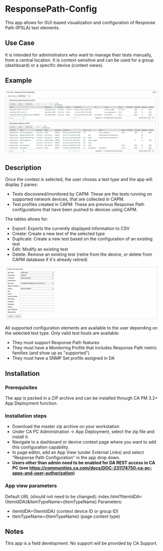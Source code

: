 # ResponsePath-Config
This app allows for GUI-based visualization and configuration of Response Path (IPSLA) test elements.

## Use Case
It is intended for administrators who want to manage their tests manually, from a central location.
It is context-sensitive and can be used for a group (dashboard) or a specific device (context views).

## Example
![Response Path List Tables](screenshot%231.png)

## Description
Once the context is selected, the user choses a test type and the app will display 2 panes: 
* Tests discovered/monitored by CAPM: These are the tests running on supported network devices, that are collected in CAPM. 
* Test profiles created in CAPM: These are previous Response Path configurations that have been pushed to devices using CAPM.

The tables allows for:
* Export: Exports the currently displayed information to CSV
* Create: Create a new test of the selected type
* Duplicate: Create a new test based on the configuration of an existing test
* Edit: Modify an existing test
* Delete: Remove an existing test (retire from the device, or delete from CAPM database if it's already retired)

![Response Path List Tables](screenshot%232.png)

All supported configuration elements are available to the user depending on the selected test type.
Only valid test hosts are available: 
* They must support Response Path features
* They must have a Monitoring Profile that includes Response Path metric families (and show up as "supported")
* They must have a SNMP Set profile assigned in DA

## Installation

### Prerequisites
The app is packed in a ZIP archive and can be installed through CA PM 3.2+ App Deployment function.

### Installation steps
* Download the master zip archive on your workstation
* Under CA PC Administration -> App Deployment, select the zip file and install it.
* Navigate to a dashboard or device context page where you want to add this configuration capability.
* In page editor, add an App View (under External Links) and select "Response Path Configuration" in the app drop down.
* **Users other than admin need to be enabled for DA REST access in CA PC (see https://communities.ca.com/docs/DOC-231174750-ca-pc-apps-and-user-authorization)**

### App view parameters
Default URL (should not need to be changed): index.html?ItemIdDA={ItemIdDA}&ItemTypeName={ItemTypeName}
Parameters:
* ItemIdDA={ItemIdDA} (context device ID or group ID)
* ItemTypeName={ItemTypeName} (page context type)

## Notes
This app is a field development. No support will be provided by CA Support.


